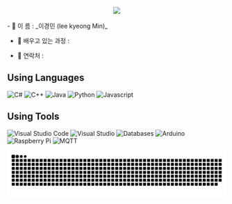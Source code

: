 

<!--
leekminxx/leekminxx** is a ✨ _special_ ✨ repository because its `README.md` (this file) appears on your GitHub profile.

Here are some ideas to get you started:


- 👯 I’m looking to collaborate on ...
- 🤔 I’m looking for help with ...
- 📫 How to reach me: ...
- 😄 Pronouns: ...
- ⚡ Fun fact: ...
-->
<p align='center'>
    <img src="https://capsule-render.vercel.app/api?type=rounded&height=303&color=gradient&text=Welcome%20to%20my%20GitHub🎈&reversal=false&fontAlign=52&textBg=false&fontAlignY=47&animation=fadeIn"/>
</p>
- 🌱 이    름 : _이경민 (lee kyeong Min)_

- 🔭 배우고 있는 과정 :
  
- 💬 연락처 : 
<!--
<p align='center'>
  <a href="https://github.com/leekminx">
    <img src="https://capsule-render.vercel.app/api?type=venom&height=270&color=gradient&text=Hugo's%20Lecture%20Repository&section=header&reversal=false&textBg=false&fontColor=005174&fontSize=40&animation=blinking&fontAlign=50"/>
  </a>
</p>

## GitHub Stat and Languages
<p align='center'>
  <a href="https://github.com/leekminx">
    <img src="https://github-readme-stats.vercel.app/api?username=leekminx&theme=tokyonight&show_icons=true"/>
    <img src="https://github-readme-stats.vercel.app/api/top-langs/?username=leekminx&theme=tokyonight&layout=compact"/>
  </a>
</p>
-->
## Using Languages
<p align='left'>
    <img height="40" src="https://img.icons8.com/?size=100&id=55251&format=png&color=000000" title="C#">
    <img height="40" src="https://img.icons8.com/?size=100&id=55199&format=png&color=000000" title="C++">
    <img height="40" src="https://img.icons8.com/?size=100&id=Pd2x9GWu9ovX&format=png&color=000000" title="Java">
    <img height="40" src="https://img.icons8.com/?size=100&id=13441&format=png&color=000000" title="Python">
    <img height="40" src="https://img.icons8.com/?size=100&id=108784&format=png&color=000000" title="Javascript">
    
</p>

## Using Tools
<p align='left'>
  <img height="40" src="https://img.icons8.com/?size=100&id=9OGIyU8hrxW5&format=png&color=000000" title="Visual Studio Code">
  <img height="40" src="https://img.icons8.com/?size=100&id=ezj3zaVtImPg&format=png&color=000000" title="Visual Studio">
  <img height="40" src="https://img.icons8.com/?size=100&id=NFQusZJ4neki&format=png&color=000000" title="Databases">
  
  <img height="40" src="https://img.icons8.com/?size=100&id=Of4lZV2lwBQI&format=png&color=000000" title="Arduino">
  <img height="40" src="https://img.icons8.com/?size=100&id=13443&format=png&color=000000" title="Raspberry Pi">
  <img height="40" src="https://mosquitto.org/stickers/mosquitto-mono.png" title="MQTT">
</p>


<!--
## Technique Table
| 기술분류 | 명세 |
|:---:|:---:|
|Visual Studio Code|Python 개발, Spring Boot 개발|
|Oracle 21C| Database 기본학습 |
-->
<!--
## Project List
- [Website] [Personal Portfolio site](https://hugoMGSung.github.io)
- [WPF] [WPF프로젝트](https://github.com/hugoMGSung/works-need-it-cshap/tree/main/studyWpf/portfolio)
- [IoT] [IoT프로젝트](https://github.com/hugoMGSung/works-need-it-IoT/tree/main/energy_management_system)
- [Python] [Python강의 프로젝트](https://github.com/hugoMGSung/basic-python-2024)
- [Python 미니프로젝트] [미니프로젝트](https://github.com/hugoMGSung/miniprojects/tree/main/part1)
- [Spring Boot] [SpringBoot](https://github.com/hugoMGSung/basic-python-2024)
-->
 
<img src="https://raw.githubusercontent.com/Platane/snk/output/github-contribution-grid-snake.svg" />



